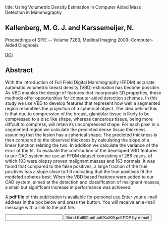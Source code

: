 title: Using Volumetric Density Estimation in Computer Aided Mass Detection in Mammography

## Kallenberg, M. G. J. and Karssemeijer, N.
Proceedings of SPIE -- Volume 7263, Medical Imaging 2009: Computer-Aided Diagnosis

<a href="https://doi.org/10.1117/12.810243">DOI</a>

## Abstract
With the introduction of Full Field Digital Mammography (FFDM) accurate automatic volumetric breast density (VBD) estimation has become possible. As VBD enables the design of features that incorporate 3D properties, these methods offer opportunities for computer aided detection schemes. In this study we use VBD to develop features that represent how well a segmented region resembles the projection of a spherical object. The idea behind this is that due to compression of the breast, glandular tissue is likely to be compressed to a disc like shape, whereas cancerous tissue, being more diffcult to compress, will retain its uncompressed shape. For each pixel in a segmented region we calculate the predicted dense tissue thickness assuming that the lesion has a spherical shape. The predicted thickness is then compared to the observed thickness by calculating the slope of a linear function relating the two. In addition we calculate the variance of the error of the fit. To evaluate the contribution of the developed VBD features to our CAD system we use an FFDM dataset consisting of 266 cases, of which 103 were biopsy proven malignant masses and 163 normals. It was found that compared to the false positives, a large fraction of the true positives has a slope close to 1.0 indicating that the true positives fit the modeled spheres best. When the VBD based features were added to our CAD system, aimed at the detection and classiffcation of malignant masses, a small but signiffcant increase in performance was achieved.

A <b>pdf file</b> of this publication is available for personal use.Enter your e-mail address in the box below and press the button. You will receive an e-mail message with a link to the pdf file.
<form action="sender.php">  <input type="text" name="email">  <input type="submit" value="Send Kall09.pdf:pdf/Kall09.pdf:PDF by e-mail"></form>